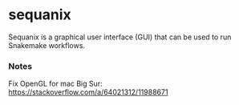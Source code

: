 # sequanix
Sequanix is a graphical user interface (GUI) that can be used to run Snakemake workflows.


### Notes

Fix OpenGL for mac Big Sur: https://stackoverflow.com/a/64021312/11988671